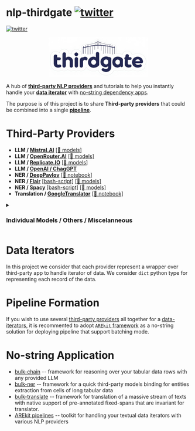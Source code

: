 # nlp-thirdgate [![twitter](https://img.shields.io/twitter/url/https/shields.io.svg?style=social)](https://x.com/nicolayr_/status/1900911458197623268)
[![twitter](https://img.shields.io/twitter/url/https/shields.io.svg?style=social)](https://x.com/nicolayr_/status/1900911458197623268)

<p align="center">
    <img src="logo.png"/>
</p>

A hub of [**third-party NLP providers**](#third-party-providers) and tutorials to help you instantly handle your [**data iterator**](#data-iterators) with [no-string dependency apps](#no-string-apps).

The purpose is of this project is to share **Third-party providers** that could be combined into a single [**pipeline**](#pipeline-formation).

# Third-Party Providers

* **LLM / [Mistral.AI](llm/mistralai_150.py)** [[🤖 models]](https://docs.mistral.ai/getting-started/models/models_overview/)
* **LLM / [OpenRouter.AI](llm/open_router.py)** [[🤖 models]](https://openrouter.ai/models)
* **LLM / [Replicate.IO](llm/replicate_104.py)** [[🤖 models]](https://replicate.com/pricing#language-models)
* **LLM / [OpenAI / ChagGPT](llm/openai_156.py)**
* **NER / [DeepPavlov](ner/dp_130.py)** [[📙 notebook]](tutorials/ner_deeppavlov_130.ipynb)
* **NER / [Flair](ner/flair_0151.py)** [[bash-script]](tutorials/ner_flair_0151.sh) [[🤖 models]](https://huggingface.co/flair)
* **NER / [Spacy](ner/spacy_383.py)** [[bash-script]](tutorials/ner_spacy_383.sh) [[🤖 models]](https://huggingface.co/spacy)
* **Translation / [GoogleTranslator](text-translation/googletrans_310a.py)** [[📙 notebook]](tutorials/translate_texts_with_spans_via_googletrans.ipynb)

<details>
<summary>

### Individual Models / Others / Miscelanneous
</summary>

* LLM / OpenAI / [o1](llm/openai_o1.py)
* LLM / OpenAI / [Qwen-2.5-Max](https://github.com/nicolay-r/nlp-thirdgate/blob/master/tutorials/llm_qwen_25_max_chat.sh)
* LLM / OpenAI / DeepSeek-R1-distill-7b [[📙 qwen-notebook]](tutorials/llm_deep_seek_7b_distill_qwen2.ipynb) [[📙 llama3-notebook]](tutorials/llm_deep_seek_7b_distill_llama3.ipynb)
* LLM / Transformers / [LLaMA-3](llm/transformers_llama.py)
* LLM / Transformers / [Qwen-2](llm/transformers_qwen2.py)
* LLM / Transformers / [Phi-4](llm/transformers_phi4.py)
* LLM / Transformers / [Gemma-3](llm/transformers_gemma3.py) [[📙 notebook]](tutorials/llm_gemma_3.ipynb)
* LLM / Transformers / [Flan-T5](llm/transformers_flan_t5.py)
* LLM / Transformers / [Mistral](llm/transformers_mistral.py)

</details>

# Data Iterators

In this project we consider that each provider represent a wrapper over third-party app to handle iterator of data.
We consider `dict` python type for representing each record of the data.

# Pipeline Formation

If you wish to use several [third-party providers](#third-party-providers) all together for a 
[data-iterators](#data-iterators), it is recommented to adopt [`AREkit` framework](https://github.com/nicolay-r/AREkit) as a no-string solution for deploying pipeline that support batching mode.

# No-string Application

* [bulk-chain](https://github.com/nicolay-r/bulk-chain) -- framework for reasoning over your tabular data rows with any provided LLM
* [bulk-ner](https://github.com/nicolay-r/bulk-ner) -- framework for a quick third-party models binding for entities extraction from cells of long tabular data
* [bulk-translate](https://github.com/nicolay-r/bulk-translate) --  framework for translation of a massive stream of texts with native support of pre-annotated fixed-spans that are invariant for translator.
* [AREkit pipelines](https://github.com/nicolay-r/AREkit) -- toolkit for handling your textual data iterators with various NLP providers
